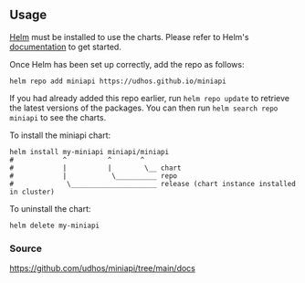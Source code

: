 ## Usage

[Helm](https://helm.sh) must be installed to use the charts.  Please refer to
Helm's [documentation](https://helm.sh/docs) to get started.

Once Helm has been set up correctly, add the repo as follows:

    helm repo add miniapi https://udhos.github.io/miniapi

If you had already added this repo earlier, run `helm repo update` to retrieve
the latest versions of the packages.  You can then run `helm search repo miniapi`
to see the charts.

To install the miniapi chart:

    helm install my-miniapi miniapi/miniapi
    #            ^          ^       ^
    #            |          |        \__ chart
    #            |           \__________ repo
    #             \_____________________ release (chart instance installed in cluster)

To uninstall the chart:

    helm delete my-miniapi

### Source

https://github.com/udhos/miniapi/tree/main/docs
